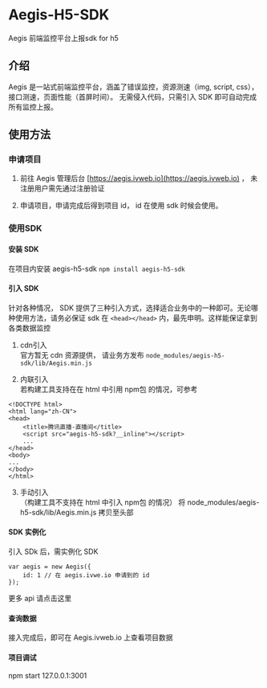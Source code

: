 # Aegis-H5-SDK
Aegis 前端监控平台上报sdk for h5

## 介绍
Aegis 是一站式前端监控平台，涵盖了错误监控，资源测速（img, script, css），接口测速，页面性能（首屏时间）。
无需侵入代码，只需引入 SDK 即可自动完成所有监控上报。

## 使用方法

### 申请项目
1. 前往 Aegis 管理后台 [https://aegis.ivweb.io](https://aegis.ivweb.io) ， 未注册用户需先通过注册验证

2. 申请项目，申请完成后得到项目 id， id 在使用 sdk 时候会使用。

### 使用SDK 

#### 安装 SDK
在项目内安装 aegis-h5-sdk 
`npm install aegis-h5-sdk`

#### 引入 SDK
针对各种情况， SDK 提供了三种引入方式，选择适合业务中的一种即可。无论哪种使用方法，请务必保证 sdk 在 `<head></head>` 内，最先申明。这样能保证拿到各类数据监控
1. cdn引入  
官方暂无 cdn 资源提供， 请业务方发布 `node_modules/aegis-h5-sdk/lib/Aegis.min.js`


2. 内联引入  
若构建工具支持在在 html 中引用 npm包 的情况，可参考
```
<!DOCTYPE html>
<html lang="zh-CN">
<head>
    <title>腾讯直播-直播间</title>
    <script src="aegis-h5-sdk?__inline"></script>
    ...
</head>
<body>
...
</body>
</html>
```

3. 手动引入  
（构建工具不支持在 html 中引入 npm包 的情况）
 将 node_modules/aegis-h5-sdk/lib/Aegis.min.js 拷贝至头部

#### SDK 实例化
引入 SDk 后，需实例化 SDK

```
var aegis = new Aegis({
    id: 1 // 在 aegis.ivwe.io 申请到的 id
});
```
更多 api 请点击这里

#### 查询数据
接入完成后，即可在 Aegis.ivweb.io 上查看项目数据

#### 项目调试
npm start
127.0.0.1:3001